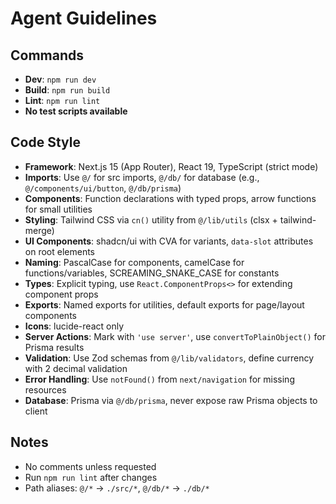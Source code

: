 # Agent Guidelines

## Commands
- **Dev**: `npm run dev`
- **Build**: `npm run build`
- **Lint**: `npm run lint`
- **No test scripts available**

## Code Style
- **Framework**: Next.js 15 (App Router), React 19, TypeScript (strict mode)
- **Imports**: Use `@/` for src imports, `@/db/` for database (e.g., `@/components/ui/button`, `@/db/prisma`)
- **Components**: Function declarations with typed props, arrow functions for small utilities
- **Styling**: Tailwind CSS via `cn()` utility from `@/lib/utils` (clsx + tailwind-merge)
- **UI Components**: shadcn/ui with CVA for variants, `data-slot` attributes on root elements
- **Naming**: PascalCase for components, camelCase for functions/variables, SCREAMING_SNAKE_CASE for constants
- **Types**: Explicit typing, use `React.ComponentProps<>` for extending component props
- **Exports**: Named exports for utilities, default exports for page/layout components
- **Icons**: lucide-react only
- **Server Actions**: Mark with `'use server'`, use `convertToPlainObject()` for Prisma results
- **Validation**: Use Zod schemas from `@/lib/validators`, define currency with 2 decimal validation
- **Error Handling**: Use `notFound()` from `next/navigation` for missing resources
- **Database**: Prisma via `@/db/prisma`, never expose raw Prisma objects to client

## Notes
- No comments unless requested
- Run `npm run lint` after changes
- Path aliases: `@/*` → `./src/*`, `@/db/*` → `./db/*`
